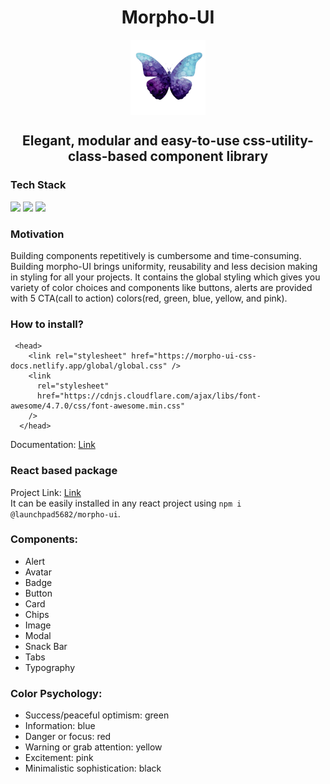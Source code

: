<h1 align="center">Morpho-UI</h1>
<p align="center"><img src="./assets/logo.gif" height="120px" align="center"/></p>
<h2 align="center">Elegant, modular and easy-to-use css-utility-class-based component library</h2>
</center>

### Tech Stack
![](https://img.shields.io/badge/HTML5-E34F26?style=for-the-badge&logo=html5&logoColor=white) 
![](https://img.shields.io/badge/CSS3-1572B6?style=for-the-badge&logo=css3&logoColor=white)
![](https://img.shields.io/badge/Netlify-00C7B7?style=for-the-badge&logo=netlify&logoColor=white)

### Motivation
Building components repetitively is cumbersome and time-consuming. Building morpho-UI brings uniformity, reusability and less decision making in styling for all your projects. It contains the global styling which gives you variety of color choices and 
components like buttons, alerts are provided with 5 CTA(call to action) colors(red, green, blue, yellow, and pink).
### How to install? 
```
 <head>
 	<link rel="stylesheet" href="https://morpho-ui-css-docs.netlify.app/global/global.css" />
    <link
      rel="stylesheet"
      href="https://cdnjs.cloudflare.com/ajax/libs/font-awesome/4.7.0/css/font-awesome.min.css"
    />
  </head>
```

Documentation: [Link](https://morpho-ui-css-docs.netlify.app/)

### React based package
Project Link: [Link](https://github.com/Launchpad5682/morpho-ui)<br>
It can be easily installed in any react project using ```npm i @launchpad5682/morpho-ui```.
### Components:
- Alert
- Avatar
- Badge
- Button
- Card
- Chips
- Image
- Modal
- Snack Bar
- Tabs
- Typography

### Color Psychology: 
- Success/peaceful optimism: green
- Information: blue
- Danger or focus: red
- Warning or grab attention: yellow
- Excitement: pink
- Minimalistic sophistication: black

